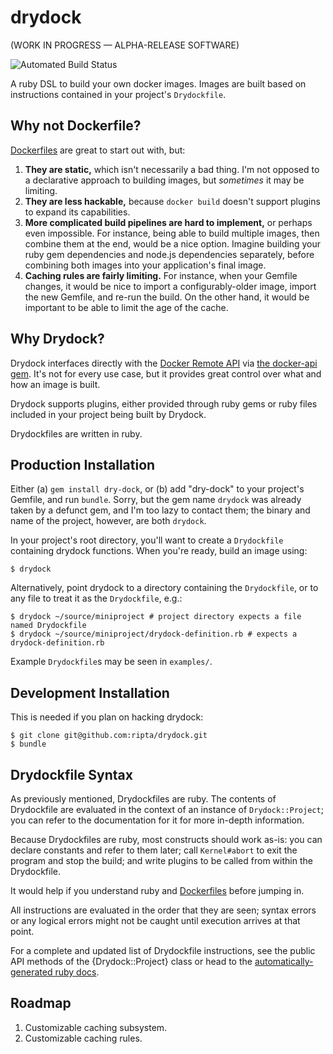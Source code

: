# drydock

(WORK IN PROGRESS — ALPHA-RELEASE SOFTWARE)

![Automated Build Status](https://travis-ci.org/ripta/drydock.svg)

A ruby DSL to build your own docker images. Images are built based on instructions
contained in your project's `Drydockfile`.

## Why not Dockerfile?

[Dockerfiles](https://docs.docker.com/reference/builder/) are great to start out
with, but:

1. **They are static,** which isn't necessarily a bad thing. I'm not opposed to
a declarative approach to building images, but _sometimes_ it may be limiting.
2. **They are less hackable,** because `docker build` doesn't support plugins
to expand its capabilities.
3. **More complicated build pipelines are hard to implement,** or perhaps even
impossible. For instance, being able to build multiple images, then combine them
at the end, would be a nice option. Imagine building your ruby gem dependencies
and node.js dependencies separately, before combining both images into your
application's final image.
4. **Caching rules are fairly limiting.** For instance, when your Gemfile changes,
it would be nice to import a configurably-older image, import the new Gemfile,
and re-run the build. On the other hand, it would be important to be able to limit
the age of the cache.

## Why Drydock?

Drydock interfaces directly with the [Docker Remote API](https://docs.docker.com/reference/api/docker_remote_api/)
via [the docker-api gem](https://github.com/swipely/docker-api/). It's
not for every use case, but it provides great control over what and how an image
is built.

Drydock supports plugins, either provided through ruby gems or ruby files included
in your project being built by Drydock.

Drydockfiles are written in ruby.

## Production Installation

Either (a) `gem install dry-dock`, or (b) add "dry-dock" to your project's Gemfile,
and run `bundle`. Sorry, but the gem name `drydock` was already taken by a defunct
gem, and I'm too lazy to contact them; the binary and name of the project, however,
are both `drydock`.

In your project's root directory, you'll want to create a `Drydockfile` containing
drydock functions. When you're ready, build an image using:

```
$ drydock
```

Alternatively, point drydock to a directory containing the `Drydockfile`, or to any
file to treat it as the `Drydockfile`, e.g.:

```
$ drydock ~/source/miniproject # project directory expects a file named Drydockfile
$ drydock ~/source/miniproject/drydock-definition.rb # expects a drydock-definition.rb
```

Example `Drydockfile`s may be seen in `examples/`.

## Development Installation

This is needed if you plan on hacking drydock:

```
$ git clone git@github.com:ripta/drydock.git
$ bundle
```

## Drydockfile Syntax

As previously mentioned, Drydockfiles are ruby. The contents of Drydockfile are
evaluated in the context of an instance of `Drydock::Project`; you can refer to
the documentation for it for more in-depth information.

Because Drydockfiles are ruby, most constructs should work as-is: you can declare
constants and refer to them later; call `Kernel#abort` to exit the program and
stop the build; and write plugins to be called from within the Drydockfile.

It would help if you understand ruby and
[Dockerfiles](https://docs.docker.com/reference/builder/) before jumping in.

All instructions are evaluated in the order that they are seen; syntax errors or
any logical errors might not be caught until execution arrives at that point.

For a complete and updated list of Drydockfile instructions, see the public API
methods of the {Drydock::Project} class or head to the
[automatically-generated ruby docs](http://www.rubydoc.info/gems/dry-dock).


## Roadmap

1. Customizable caching subsystem.
4. Customizable caching rules.
